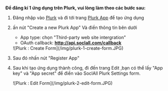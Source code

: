 __Để đăng kí 1 ứng dụng trên Plurk, vui lòng làm theo các bước sau:__

1.  Đăng nhập vào [Plurk](http://www.plurk.com/) và đi tới trang [Plurk App](http://www.plurk.com/PlurkApp) để tạo ứng dụng
2. ấn nút "Create a new Plurk App" Và điền thông tin bên dưới
    * App type: chọn "Third-party web site intergration"
    * OAuth callback: __http://api.soclall.com/callback__
    
    <div class="soclall-br"></div>
    ![Plurk : Create Form](/img/plurk-1-create-form.JPG)
    <div class="soclall-br"></div>
    
3. Sau đó nhấn nút "Register App"
4. Sau khi tạo ứng dụng thành công, đi đến trang Edit ,bạn có thể lấy "App key" và "App secret" để điền vào SoclAll Plurk Settings form.
    <div class="soclall-br"></div>
    ![Plurk : Edit Form](/img/plurk-2-edit-form.JPG)
    <div class="soclall-br"></div>